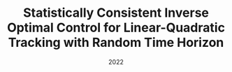 ---
title: "Statistically Consistent Inverse Optimal Control for Linear-Quadratic Tracking with Random Time Horizon"
collection: publications
permalink: /publication/paper1
excerpt: ' '
date: 2022
venue: '41st Chinese Control Conference. IEEE'
paperurl: 'https://ieeexplore.ieee.org/abstract/document/9902327'
#citation: 'L. Kastner et. al. (2022) "Arena-Bench: A Benchmarking Suite for Obstacle Avoidance Approaches in Highly Dynamic Environments" Robotics and Automation Letters.'
---